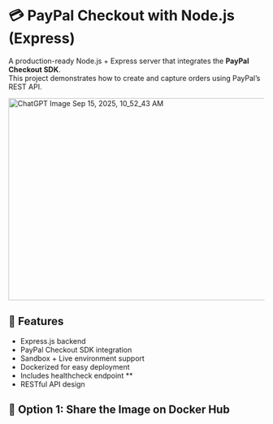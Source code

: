 # 💳 PayPal Checkout with Node.js (Express)

A production-ready Node.js + Express server that integrates the **PayPal Checkout SDK**.  
This project demonstrates how to create and capture orders using PayPal’s REST API.

<img width="1024" height="399" alt="ChatGPT Image Sep 15, 2025, 10_52_43 AM" src="https://github.com/user-attachments/assets/dd0dad07-4428-4541-89b4-3c95a8f195cb" />



## 🚀 Features
- Express.js backend
- PayPal Checkout SDK integration
- Sandbox + Live environment support
- Dockerized for easy deployment
- Includes healthcheck endpoint **
- RESTful API design

## 🚀 Option 1: Share the Image on Docker Hub
